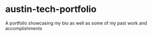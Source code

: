 # austin-tech-portfolio
A portfolio showcasing my bio as well as some of my past work and accomplishments

